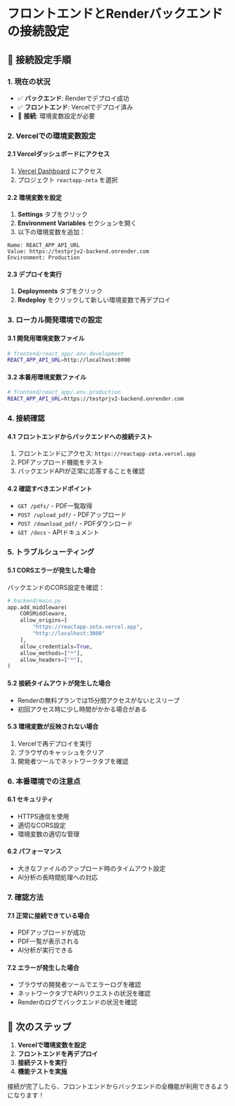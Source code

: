 # フロントエンドとRenderバックエンドの接続設定

## 🚀 接続設定手順

### 1. 現在の状況
- ✅ **バックエンド**: Renderでデプロイ成功
- ✅ **フロントエンド**: Vercelでデプロイ済み
- 🔧 **接続**: 環境変数設定が必要

### 2. Vercelでの環境変数設定

#### 2.1 Vercelダッシュボードにアクセス
1. [Vercel Dashboard](https://vercel.com/dashboard) にアクセス
2. プロジェクト `reactapp-zeta` を選択

#### 2.2 環境変数を設定
1. **Settings** タブをクリック
2. **Environment Variables** セクションを開く
3. 以下の環境変数を追加：

```
Name: REACT_APP_API_URL
Value: https://testprjv2-backend.onrender.com
Environment: Production
```

#### 2.3 デプロイを実行
1. **Deployments** タブをクリック
2. **Redeploy** をクリックして新しい環境変数で再デプロイ

### 3. ローカル開発環境での設定

#### 3.1 開発用環境変数ファイル
```bash
# frontend/react_app/.env.development
REACT_APP_API_URL=http://localhost:8000
```

#### 3.2 本番用環境変数ファイル
```bash
# frontend/react_app/.env.production
REACT_APP_API_URL=https://testprjv2-backend.onrender.com
```

### 4. 接続確認

#### 4.1 フロントエンドからバックエンドへの接続テスト
1. フロントエンドにアクセス: `https://reactapp-zeta.vercel.app`
2. PDFアップロード機能をテスト
3. バックエンドAPIが正常に応答することを確認

#### 4.2 確認すべきエンドポイント
- `GET /pdfs/` - PDF一覧取得
- `POST /upload_pdf/` - PDFアップロード
- `POST /download_pdf/` - PDFダウンロード
- `GET /docs` - APIドキュメント

### 5. トラブルシューティング

#### 5.1 CORSエラーが発生した場合
バックエンドのCORS設定を確認：
```python
# backend/main.py
app.add_middleware(
    CORSMiddleware,
    allow_origins=[
        "https://reactapp-zeta.vercel.app",
        "http://localhost:3000"
    ],
    allow_credentials=True,
    allow_methods=["*"],
    allow_headers=["*"],
)
```

#### 5.2 接続タイムアウトが発生した場合
- Renderの無料プランでは15分間アクセスがないとスリープ
- 初回アクセス時に少し時間がかかる場合がある

#### 5.3 環境変数が反映されない場合
1. Vercelで再デプロイを実行
2. ブラウザのキャッシュをクリア
3. 開発者ツールでネットワークタブを確認

### 6. 本番環境での注意点

#### 6.1 セキュリティ
- HTTPS通信を使用
- 適切なCORS設定
- 環境変数の適切な管理

#### 6.2 パフォーマンス
- 大きなファイルのアップロード時のタイムアウト設定
- AI分析の長時間処理への対応

### 7. 確認方法

#### 7.1 正常に接続できている場合
- PDFアップロードが成功
- PDF一覧が表示される
- AI分析が実行できる

#### 7.2 エラーが発生した場合
- ブラウザの開発者ツールでエラーログを確認
- ネットワークタブでAPIリクエストの状況を確認
- Renderのログでバックエンドの状況を確認

## 🎯 次のステップ

1. **Vercelで環境変数を設定**
2. **フロントエンドを再デプロイ**
3. **接続テストを実行**
4. **機能テストを実施**

接続が完了したら、フロントエンドからバックエンドの全機能が利用できるようになります！ 